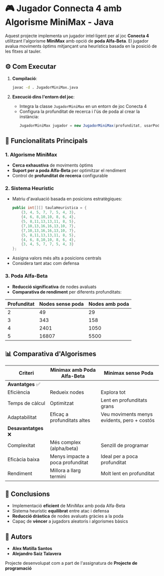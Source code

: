 # 🎮 Jugador Connecta 4 amb Algorisme MiniMax - Java

Aquest projecte implementa un jugador intel·ligent per al joc **Conecta 4** utilitzant l'algorisme **MiniMax** amb opció de **poda Alfa-Beta**. El jugador avalua moviments òptims mitjançant una heurística basada en la posició de les fitxes al tauler.

## ⚙️ Com Executar

1. **Compilació**:
   ```bash
   javac -d . JugadorMiniMax.java
   ```

2. **Execució dins l'entorn del joc**:
   - Integra la classe `JugadorMiniMax` en un entorn de joc Conecta 4
   - Configura la profunditat de recerca i l'ús de poda al crear la instància:
     ```java
     JugadorMiniMax jugador = new JugadorMiniMax(profunditat, usarPoda);
     ```

## 🧠 Funcionalitats Principals

### 1. Algorisme MiniMax
- **Cerca exhaustiva** de moviments òptims
- **Suport per a poda Alfa-Beta** per optimitzar el rendiment
- Control de **profunditat de recerca** configurable

### 2. Sistema Heurístic
- Matriu d'avaluació basada en posicions estratègiques:
  ```java
  public int[][] taulaHeuristica = {
      {3, 4, 5, 7, 7, 5, 4, 3},
      {4, 6, 8,10,10, 8, 6, 4},
      {5, 8,11,13,13,11, 8, 5},
      {7,10,13,16,16,13,10, 7},
      {7,10,13,16,16,13,10, 7},
      {5, 8,11,13,13,11, 8, 5},
      {4, 6, 8,10,10, 8, 6, 4},
      {3, 4, 5, 7, 7, 5, 4, 3}
  };
  ```
- Assigna valors més alts a posicions centrals
- Considera tant atac com defensa

### 3. Poda Alfa-Beta
- **Reducció significativa** de nodes avaluats
- **Comparativa de rendiment** per diferents profunditats:

| Profunditat | Nodes sense poda | Nodes amb poda |
|-------------|------------------|----------------|
| 2           | 49              | 29             |
| 3           | 343             | 158            |
| 4           | 2401            | 1050           |
| 5           | 16807           | 5500           |

## 📊 Comparativa d'Algorismes

| Criteri              | Minimax amb Poda Alfa-Beta       | Minimax sense Poda                          |
|----------------------|----------------------------------|---------------------------------------------|
| **Avantatges** ✅    |                                  |                                             |
| Eficiència           | Redueix nodes                    | Explora tot                                 |
| Temps de càlcul      | Optimitzat                       | Lent en profunditats grans                  |
| Adaptabilitat        | Eficaç a profunditats altes      | Veu moviments menys evidents, pero + costós |
| **Desavantatges** ❌ |                                  |                                             |
| Complexitat          | Més complex (alpha/beta)         | Senzill de programar                        |
| Eficàcia baixa       | Menys impacte a poca profunditat | Ideal per a poca profunditat                |
| Rendiment            | Millora a llarg termini          | Molt lent en profunditat                    |


## 📌 Conclusions

- Implementació **eficient** de MiniMax amb poda Alfa-Beta
- Sistema heurístic **equilibrat** entre atac i defensa
- **Reducció dràstica** de nodes avaluats gràcies a la poda
- Capaç de **vèncer** a jugadors aleatoris i algorismes bàsics

## 👥 Autors

- **Alex Matilla Santos**
- **Alejandro Saiz Talavera**

Projecte desenvolupat com a part de l'assignatura de **Projecte de programació**




